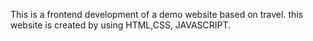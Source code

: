This is a frontend development of a demo website based on travel. this website is created by using HTML,CSS, JAVASCRIPT.
